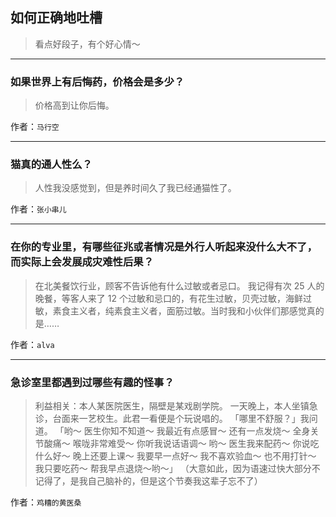 ## 如何正确地吐槽

> 看点好段子，有个好心情～


 
---

### 如果世界上有后悔药，价格会是多少？

> 价格高到让你后悔。


作者：`马行空`

---

### 猫真的通人性么？

> 人性我没感觉到，但是养时间久了我已经通猫性了。


作者：`张小串儿`

---

### 在你的专业里，有哪些征兆或者情况是外行人听起来没什么大不了，而实际上会发展成灾难性后果？

> 在北美餐饮行业，顾客不告诉他有什么过敏或者忌口。
> 我记得有次 25 人的晚餐，等客人来了 12 个过敏和忌口的，有花生过敏，贝壳过敏，海鲜过敏，素食主义者，纯素食主义者，面筋过敏。当时我和小伙伴们那感觉真的是……


作者：`alva`

---

### 急诊室里都遇到过哪些有趣的怪事？

> 利益相关：本人某医院医生，隔壁是某戏剧学院。
> 一天晚上，本人坐镇急诊，台面来一艺校生。此君一看便是个玩说唱的。
> 「哪里不舒服？」我问道。
> 「哟～
> 医生你知不知道～
> 我最近有点感冒～
> 还有一点发烧～
> 全身关节酸痛～
> 喉咙非常难受～
> 你听我说话语调～
> 哟～
> 医生我来配药～
> 你说吃什么好～
> 晚上还要上课～
> 我要早一点好～
> 我不喜欢验血～
> 也不用打针～
> 我只要吃药～
> 帮我早点退烧～哟～」
> （大意如此，因为语速过快大部分不记得了，是我自己脑补的，但是这个节奏我这辈子忘不了）


作者：`鸡糟的黄医桑`